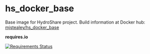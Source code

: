 # hs_docker_base

Base image for HydroShare project.
Build information at Docker hub: [mjstealey/hs_docker_base](https://hub.docker.com/r/mjstealey/hs_docker_base/)

**requires.io**

[![Requirements Status](https://requires.io/github/hydroshare/hs_docker_base/requirements.svg?branch=master)](https://requires.io/github/hydroshare/hs_docker_base/requirements/?branch=master)
